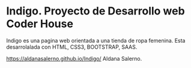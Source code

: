 # Indigo. Proyecto de Desarrollo web Coder House
Indigo es una pagina web orientada a una tienda de ropa femenina. Esta desarrolalada con HTML, CSS3, BOOTSTRAP, SAAS.

https://aldanasalerno.github.io/Indigo/
Aldana Salerno.
